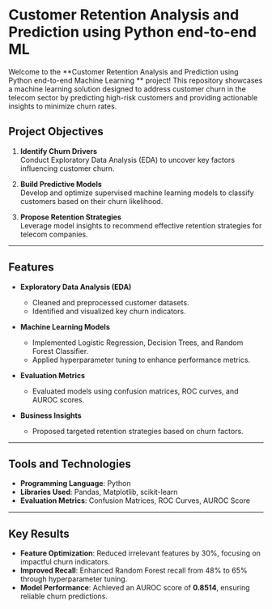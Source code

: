 # Customer Retention Analysis and Prediction using Python end-to-end ML

Welcome to the **Customer Retention Analysis and Prediction using Python end-to-end Machine Learning
** project! This repository showcases a machine learning solution designed to address customer churn in the telecom sector by predicting high-risk customers and providing actionable insights to minimize churn rates.

## Project Objectives

1. **Identify Churn Drivers**  
   Conduct Exploratory Data Analysis (EDA) to uncover key factors influencing customer churn.
   
2. **Build Predictive Models**  
   Develop and optimize supervised machine learning models to classify customers based on their churn likelihood.
   
3. **Propose Retention Strategies**  
   Leverage model insights to recommend effective retention strategies for telecom companies.

---

## Features

- **Exploratory Data Analysis (EDA)**  
  - Cleaned and preprocessed customer datasets.
  - Identified and visualized key churn indicators.
  
- **Machine Learning Models**  
  - Implemented Logistic Regression, Decision Trees, and Random Forest Classifier.
  - Applied hyperparameter tuning to enhance performance metrics.
  
- **Evaluation Metrics**  
  - Evaluated models using confusion matrices, ROC curves, and AUROC scores.
  
- **Business Insights**  
  - Proposed targeted retention strategies based on churn factors.

---

## Tools and Technologies

- **Programming Language**: Python  
- **Libraries Used**: Pandas, Matplotlib, scikit-learn  
- **Evaluation Metrics**: Confusion Matrices, ROC Curves, AUROC Score

---

## Key Results

- **Feature Optimization**: Reduced irrelevant features by 30%, focusing on impactful churn indicators.  
- **Improved Recall**: Enhanced Random Forest recall from 48% to 65% through hyperparameter tuning.  
- **Model Performance**: Achieved an AUROC score of **0.8514**, ensuring reliable churn predictions.
